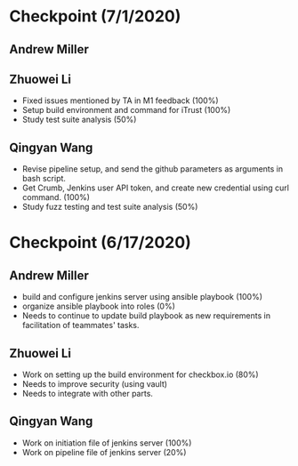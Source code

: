 # Checkpoint (7/1/2020)

## Andrew Miller


## Zhuowei Li
- Fixed issues mentioned by TA in M1 feedback (100%)
- Setup build environment and command for iTrust (100%)
- Study test suite analysis (50%)

## Qingyan Wang
- Revise pipeline setup, and send the github parameters as arguments in bash script.
- Get Crumb, Jenkins user API token, and create new credential using curl command. (100%)
- Study fuzz testing and test suite analysis (50%)


# Checkpoint (6/17/2020)

## Andrew Miller
- build and configure jenkins server using ansible playbook (100%)
- organize ansible playbook into roles (0%)
- Needs to continue to update build playbook as new requirements in facilitation of teammates' tasks.

## Zhuowei Li
- Work on setting up the build environment for checkbox.io (80%)
- Needs to improve security (using vault)
- Needs to integrate with other parts.

## Qingyan Wang
- Work on initiation file of jenkins server (100%)
- Work on pipeline file of jenkins server (20%)
